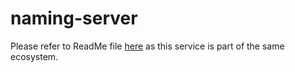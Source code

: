 # naming-server

Please refer to ReadMe file [here](https://github.com/vvyavahare/api-gateway/blob/master/README.md) as this service is 
part of the same ecosystem.
